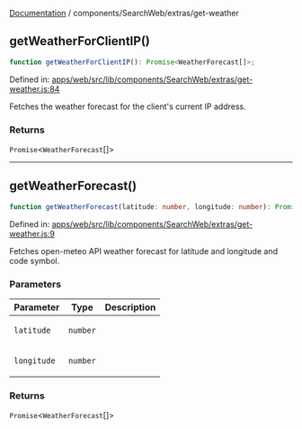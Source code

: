 [Documentation](../../../modules.md) / components/SearchWeb/extras/get-weather

## getWeatherForClientIP()

```ts
function getWeatherForClientIP(): Promise<WeatherForecast[]>;
```

Defined in: [apps/web/src/lib/components/SearchWeb/extras/get-weather.js:84](https://github.com/vtempest/ai-research-agent/tree/master/apps/web/src/lib/components/SearchWeb/extras/get-weather.js#L84)

Fetches the weather forecast for the client's current IP address.

### Returns

`Promise`&lt;`WeatherForecast`[]&gt;

***

## getWeatherForecast()

```ts
function getWeatherForecast(latitude: number, longitude: number): Promise<WeatherForecast[]>;
```

Defined in: [apps/web/src/lib/components/SearchWeb/extras/get-weather.js:9](https://github.com/vtempest/ai-research-agent/tree/master/apps/web/src/lib/components/SearchWeb/extras/get-weather.js#L9)

Fetches open-meteo API weather forecast for latitude 
and longitude and code symbol.

### Parameters

<table>
<thead>
<tr>
<th>Parameter</th>
<th>Type</th>
<th>Description</th>
</tr>
</thead>
<tbody>
<tr>
<td>

`latitude`

</td>
<td>

`number`

</td>
<td>

</td>
</tr>
<tr>
<td>

`longitude`

</td>
<td>

`number`

</td>
<td>

</td>
</tr>
</tbody>
</table>

### Returns

`Promise`&lt;`WeatherForecast`[]&gt;
